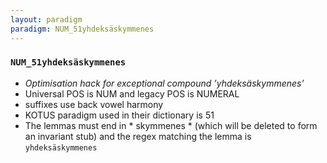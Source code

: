 ```yaml
---
layout: paradigm
paradigm: NUM_51yhdeksäskymmenes
---
```

### ` NUM_51yhdeksäskymmenes `

* _Optimisation hack for exceptional compound ’yhdeksäskymmenes’_
* Universal POS is NUM and legacy POS is NUMERAL
* suffixes use back vowel harmony
* KOTUS paradigm used in their dictionary is 51
* The lemmas must end in * skymmenes * (which will be deleted to form an invariant stub) and the regex matching the lemma is ` yhdeksäskymmenes `
